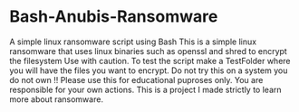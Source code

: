 # Bash-Anubis-Ransomware
A simple linux ransomware script using Bash
This is a simple linux ransomware that uses linux binaries such as openssl and shred to encrypt the filesystem
Use with caution. To test the script make a TestFolder where you will have the files you want to encrypt. Do not try this on a system you do not own !!
Please use this for educational puproses only. You are responsible for your own actions. This is a project I made strictly to learn more about ransomware.
